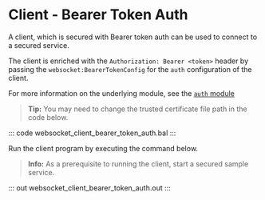 # Client - Bearer Token Auth

A client, which is secured with Bearer token auth can be used to connect to a secured service.

The client is enriched with the `Authorization: Bearer <token>` header by passing the `websocket:BearerTokenConfig` for the `auth` configuration of the client.

For more information on the underlying module, see the [`auth` module](https://lib.ballerina.io/ballerina/auth/latest/)

>**Tip:** You may need to change the trusted certificate file path in the code below.

::: code websocket_client_bearer_token_auth.bal :::

Run the client program by executing the command below.

>**Info:** As a prerequisite to running the client, start a secured sample service.

::: out websocket_client_bearer_token_auth.out :::